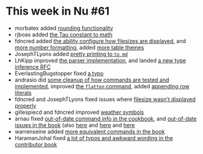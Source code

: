 # This week in Nu #61

- morbatex added [rounding functionality](https://github.com/nushell/nushell/pull/2672)
- rjboas added [the Tau constant to math](https://github.com/nushell/nushell/pull/2673)
- fdncred added [the ability configure how filesizes are displayed](https://github.com/nushell/nushell/pull/2676), and [more number formatting](https://github.com/nushell/nushell/pull/2681), added [more table themes](https://github.com/nushell/nushell/pull/2686)
- JosephTLyons added [pretty printing to `to md`](https://github.com/nushell/nushell/pull/2678)
- LhKipp improved [the parser implementation](https://github.com/nushell/nushell/pull/2679), and landed [a new type inference RFC](https://github.com/nushell/rfcs/pull/4)
- EverlastingBugstopper fixed [a typo](https://github.com/nushell/nushell/pull/2682)
- andrasio did [some cleanup of how commands are tested and implemented](https://github.com/nushell/nushell/pull/2683), improved [the `flatten` command](https://github.com/nushell/nushell/pull/2684), added [appending row literals](https://github.com/nushell/nushell/pull/2693)
- fdncred and JosephTLyons fixed issues where [filesize wasn't displayed properly](https://github.com/nushell/nushell/pull/2688)
- gillespiecd and fdncred improved [weather symbols](https://github.com/nushell/nushell/pull/2691)
- arnau fixed [out-of-date command info in the cookbook](https://github.com/nushell/cookbook/pull/19), and [out-of-date issues in the book](https://github.com/nushell/book/pull/140) (also [here](https://github.com/nushell/book/pull/138) and [here](https://github.com/nushell/book/pull/136) and [here](https://github.com/nushell/book/pull/135)
- warrenseine added [more equivalent commands in the book](https://github.com/nushell/book/pull/139)
- HaramanJohal fixed [a lot of typos and awkward wording in the contributor book](https://github.com/nushell/contributor-book/pull/31)
